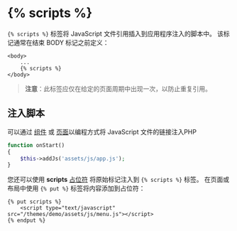 # {% scripts %}

`{% scripts %}` 标签将 JavaScript 文件引用插入到应用程序注入的脚本中。 该标记通常在结束 BODY 标记之前定义：

```twig
<body>
    ...
    {% scripts %}
</body>
```

>  **注意**：此标签应仅在给定的页面周期中出现一次，以防止重复引用。

## 注入脚本

可以通过 [组件](../plugin/components.md#oc-injecting-page-assets-with-components) 或 [页面](../cms/pages.md#oc-injecting-page-assets-programmatically)以编程方式将 JavaScript 文件的链接注入PHP

```php
function onStart()
{
    $this->addJs('assets/js/app.js');
}
```

您还可以使用 **scripts** [占位符](../cms/layouts.md#oc-placeholders) 将原始标记注入到 `{% scripts %}` 标签。 在页面或布局中使用 `{% put %}` 标签将内容添加到占位符：

```twig
{% put scripts %}
    <script type="text/javascript" src="/themes/demo/assets/js/menu.js"></script>
{% endput %}
```
